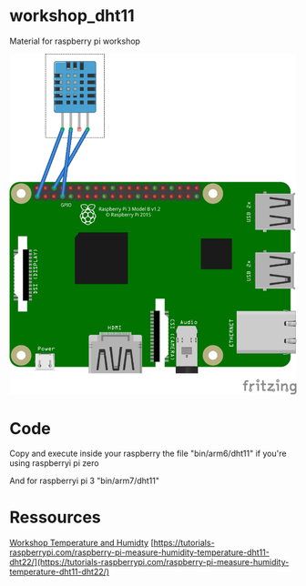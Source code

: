 # workshop_dht11
Material for raspberry pi workshop

![wiring](doc/img/dht11.jpg)

# Code

Copy and execute inside your raspberry the file "bin/arm6/dht11" if you're using raspberryi pi zero

And for raspberryi pi 3 "bin/arm7/dht11"

# Ressources
[Workshop Temperature and Humidty](https://github.com/opendevices/iot.apps/tree/master/workshop-temperature-humidty-dht11-dht22)
[https://tutorials-raspberrypi.com/raspberry-pi-measure-humidity-temperature-dht11-dht22/](https://tutorials-raspberrypi.com/raspberry-pi-measure-humidity-temperature-dht11-dht22/)

